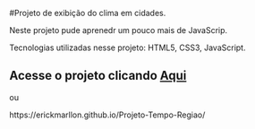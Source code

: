 #Projeto de exibição do clima em cidades.
<p> Neste projeto pude aprenedr um pouco mais de JavaScrip. </p>
<p> Tecnologias utilizadas nesse projeto: HTML5, CSS3, JavaScript. </p>

## Acesse o projeto clicando [Aqui](https://erickmarllon.github.io/Projeto-Tempo-Regiao/)
<p> ou</p>
<p> https://erickmarllon.github.io/Projeto-Tempo-Regiao/</p>

